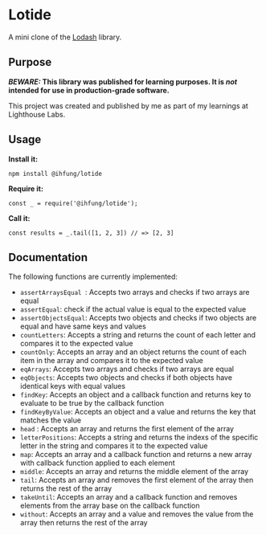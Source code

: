 # Lotide

A mini clone of the [Lodash](https://lodash.com) library.

## Purpose

**_BEWARE:_ This library was published for learning purposes. It is _not_ intended for use in production-grade software.**

This project was created and published by me as part of my learnings at Lighthouse Labs.

## Usage

**Install it:**

`npm install @ihfung/lotide`

**Require it:**

`const _ = require('@ihfung/lotide');`

**Call it:**

`const results = _.tail([1, 2, 3]) // => [2, 3]`

## Documentation

The following functions are currently implemented:

- `assertArraysEqual `: Accepts two arrays and checks if two arrays are equal 
- `assertEqual`: check if the actual value is equal to the expected value
- `assertObjectsEqual`: Accepts two objects and checks if two objects are equal and have same keys and values
- `countLetters`: Accepts a string and returns the count of each letter and compares it to the expected value
- `countOnly`: Accepts an array and an object returns the count of each item in the array and compares it to the expected value
- `eqArrays`: Accepts two arrays and checks if two arrays are equal
- `eqObjects`: Accepts two objects and checks if both objects have identical keys with equal values
- `findKey`: Accepts an object and a callback function and returns key to evaluate to be true by the callback function
- `findKeyByValue`: Accepts an object and a value and returns the key that matches the value
- `head` : Accepts an array and returns the first element of the array
- `letterPositions`: Accepts a string and returns the indexs of the specific letter in the string and compares it to the expected value
- `map`: Accepts an array and a callback function and returns a new array with callback function applied to each element
- `middle`: Accepts an array and returns the middle element of the array
- `tail`: Accepts an array and removes the first element of the array then returns the rest of the array
- `takeUntil`: Accepts an array and a callback function and removes elements from the array base on the callback function
- `without`: Accepts an array and a value and removes the value from the array then returns the rest of the array